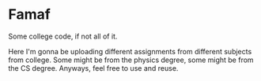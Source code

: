 # Famaf
Some college code, if not all of it.

Here I'm gonna be uploading different assignments from different subjects from college. Some might be from the physics degree, some might be from the CS degree. Anyways, feel free to use and reuse. 
